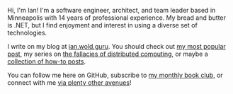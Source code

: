 Hi, I'm Ian! I'm a software engineer, architect, and team leader based in Minneapolis with 14 years of professional experience. My bread and butter is .NET, but I find enjoyment and interest in using a diverse set of technologies.

I write on my blog at [ian.wold.guru](https://ian.wold.guru). You should check out [my most popular post](https://ian.wold.guru/Posts/just_use_postgresql.html), my series on [the fallacies of distributed computing](https://ian.wold.guru/Series/fallacies_distributed_computing.html), or maybe a [collection of how-to posts](https://ian.wold.guru/Topics/how-to.html).

You can follow me here on GitHub, subscribe to [my monthly book club](https://buttondown.com/ianwold), or connect with me [via plenty other avenues](https://ian.wold.guru/connect.html)!
